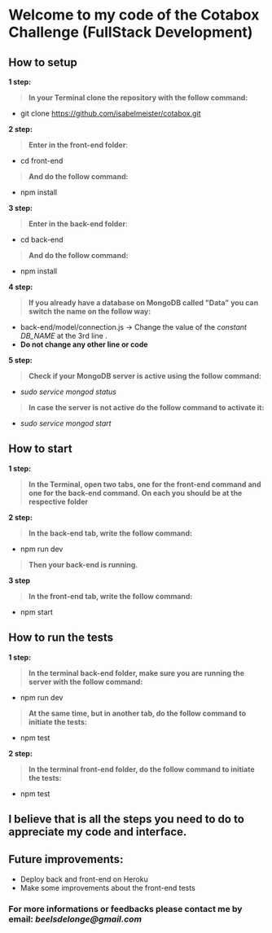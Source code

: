 # Welcome to my code of the Cotabox Challenge (FullStack Development)

## How to setup

**1 step:**
> **In your Terminal clone the repository with the follow command:**
 * git clone https://github.com/isabelmeister/cotabox.git
  
**2 step:**
> **Enter in the front-end folder**:
  * cd front-end
  > **And do the follow command:**
  * npm install
    
**3 step:**
> **Enter in the back-end folder**:
  * cd back-end
  > **And do the follow command:**
  * npm install
  
**4 step:**
> **If you already have a database on MongoDB called "Data" you can switch the name on the follow way:**
  * back-end/model/connection.js -> Change the value of the _constant DB_NAME_ at the 3rd line .
  * **Do not change any other line or code**

**5 step:**
> **Check if your MongoDB server is active using the follow command:**
* _sudo service mongod status_
> **In case the server is not active do the follow command to activate it:**
* _sudo service mongod start_

## How to start

**1 step:**
> **In the Terminal, open two tabs, one for the front-end command and one for the back-end command.
On each you should be at the respective folder**
  
**2 step:**
> **In the back-end tab, write the follow command:**
* npm run dev
> **Then your back-end is running.**
  
**3 step**
> **In the front-end tab, write the follow command:**
* npm start

## How to run the tests

**1 step:**
> **In the terminal back-end folder, make sure you are running the server with the follow command:**
* npm run dev
> **At the same time, but in another tab, do the follow command to initiate the tests:**
* npm test

**2 step:**
> **In the terminal front-end folder, do the follow command to initiate the tests:**
* npm test
  
## I believe that is all the steps you need to do to appreciate my code and interface.

## Future improvements:
- Deploy back and front-end on Heroku
- Make some improvements about the front-end tests

### For more **informations** or **feedbacks** please **contact me by email: _beelsdelonge@gmail.com_**
